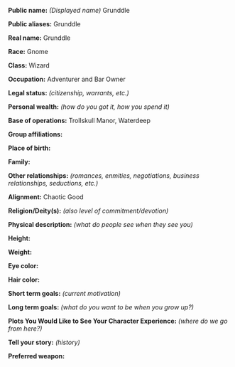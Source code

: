 **Public name:** *(Displayed name)* Grunddle

**Public aliases:** Grunddle

**Real name:** Grunddle

**Race:** Gnome

**Class:** Wizard

**Occupation:** Adventurer and Bar Owner

**Legal status:** *(citizenship, warrants, etc.)*

**Personal wealth:** *(how do you got it, how you spend it)*

**Base of operations:** Trollskull Manor, Waterdeep

**Group affiliations:**
 
**Place of birth:**

**Family:**

**Other relationships:** *(romances, enmities, negotiations, business relationships, seductions, etc.)*

**Alignment:** Chaotic Good

**Religion/Deity(s):** *(also level of commitment/devotion)*
 
**Physical description:** *(what do people see when they see you)*

**Height:**

**Weight:**

**Eye color:**

**Hair color:**
 
**Short term goals:** *(current motivation)*

**Long term goals:** *(what do you want to be when you grow up?)*
 
**Plots You Would Like to See Your Character Experience:** *(where do we go from here?)*
 
**Tell your story:** *(history)*

**Preferred weapon:**

